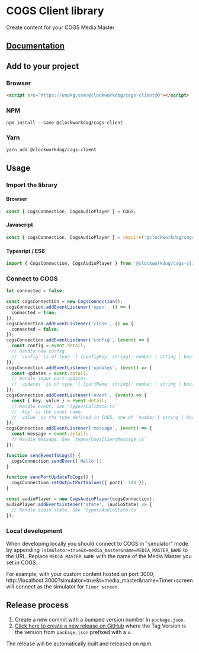 # COGS Client library

Create content for your COGS Media Master

## [Documentation](https://clockwork-dog.github.io/cogs-client-lib/)

## Add to your project

### Browser

```html
<script src="https://unpkg.com/@clockworkdog/cogs-client@0"></script>
```

### NPM

```shell
npm install --save @clockworkdog/cogs-client
```

### Yarn

```shell
yarn add @clockworkdog/cogs-client
```

## Usage

### Import the library

#### Browser

```js
const { CogsConnection, CogsAudioPlayer } = COGS;
```

#### Javascript

```js
const { CogsConnection, CogsAudioPlayer } = require('@clockworkdog/cogs-client');
```

#### Typesript / ES6

```ts
import { CogsConnection, CogsAudioPlayer } from '@clockworkdog/cogs-client';
```

### Connect to COGS

```ts
let connected = false;

const cogsConnection = new CogsConnection();
cogsConnection.addEventListener('open', () => {
  connected = true;
});
cogsConnection.addEventListener('close', () => {
  connected = false;
});
cogsConnection.addEventListener('config', (event) => {
  const config = event.detail;
  // Handle new config.
  // `config` is of type `{ [configKey: string]: number | string | boolean }`
});
cogsConnection.addEventListener('updates', (event) => {
  const updates = event.detail;
  // Handle input port updates.
  // `updates` is of type `{ [portName: string]: number | string | boolean }`
});
cogsConnection.addEventListener('event', (event) => {
  const { key, value } = event.detail;
  // Handle event. See 'types/Callback.ts`
  // `key` is the event name.
  // `value` is the type defined in COGS, one of `number | string | boolean | undefined`
});
cogsConnection.addEventListener('message', (event) => {
  const message = event.detail;
  // Handle message. See `types/CogsClientMessage.ts`
});

function sendEventToCogs() {
  cogsConnection.sendEvent('Hello');
}

function sendPortUpdateToCogs() {
  cogsConnection.setOutputPortValues({ port1: 100 });
}

const audioPlayer = new CogsAudioPlayer(cogsConnection);
audioPlayer.addEventListener('state', (audioState) => {
  // Handle audio state. See `types/AudioState.ts`
});
```

### Local development

When developing locally you should connect to COGS in "simulator" mode by appending `?simulator=true&t=media_master&name=MEDIA_MASTER_NAME` to the URL. Replace `MEDIA_MASTER_NAME` with the name of the Media Master you set in COGS.

For example, with your custom content hosted on port 3000, http://localhost:3000?simulator=true&t=media_master&name=Timer+screen will connect as the simulator for `Timer screen`.

## Release process

1. Create a new commit with a bumped version number in `package.json`.
2. [Click here to create a new release on GitHub](https://github.com/clockwork-dog/cogs-client-lib/releases/new) where the Tag Version is the version from `package.json` prefixed with a `v`.

The release will be automatically built and released on npm.

